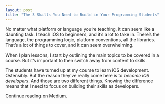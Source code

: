 ```yaml
---
layout: post
title: "The 3 Skills You Need to Build in Your Programming Students"
---
```



No matter what platform or language you’re teaching, it can seem like a daunting task. I teach iOS to beginners, and it’s a lot to take in. There’s the language, the programming logic, platform conventions, all the libraries. That’s a lot of things to cover, and it can seem overwhelming.

When I plan lessons, I start by outlining the main topics to be covered in a course. But it’s important to then switch away from content to skills.

The students have turned up at my course to learn iOS development. Ostensibly. But the reason they’ve really come here is to *become iOS developers*. And those are two different things. Knowing the difference means that I need to focus on building their skills as developers.

Continue reading on Medium.
